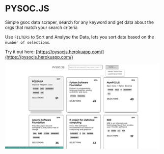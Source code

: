 # PYSOC.JS

Simple gsoc data scraper, search for any keyword and get data about the orgs that match your search criteria

Use `FILTERS` to Sort and Analyse the Data, lets you sort data based on the `number of selections`.

Try it out here: [https://pysocjs.herokuapp.com/](https://pysocjs.herokuapp.com/)

![ss](ss.png)
